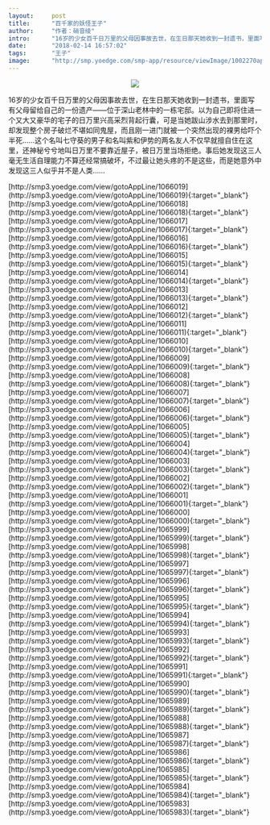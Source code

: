 ```yaml
---
layout:     post
title:      "百千家的妖怪王子"
author:     "作者：硝音绫"
intro:      "16岁的少女百千日万里的父母因事故去世，在生日那天她收到一封遗书，里面写有父母留给自己的一份遗产——位于深山老林中的一栋宅邸。以为自己即将住进一个又大又豪华的宅子的日万里兴高采烈背起行囊，可是当她跋山涉水去到那里时，却发现整个房子破烂不堪如同鬼屋，而且刚一进门就被一个突然出现的裸男给吓个半死……这个名叫七守葵的男子和名叫紫和伊势的两名友人不仅早就擅自住在这里，还神秘兮兮地叫日万里不要靠近屋子，被日万里当场拒绝。事后她发现这三人毫无生活自理能力不算还经常搞破坏，不过最让她头疼的不是这些，而是她意外中发现这三人似乎并不是人类……"
date:       "2018-02-14 16:57:02"
tags:       "王子"
image:      "http://smp.yoedge.com/smp-app/resource/viewImage/1002270appline.png"
---
```

<div style="text-align: center">
<p><img src="http://smp.yoedge.com/smp-app/resource/viewImage/1002270appline.png"/></p>
</div>
<p class="post-meta">
<span>16岁的少女百千日万里的父母因事故去世，在生日那天她收到一封遗书，里面写有父母留给自己的一份遗产——位于深山老林中的一栋宅邸。以为自己即将住进一个又大又豪华的宅子的日万里兴高采烈背起行囊，可是当她跋山涉水去到那里时，却发现整个房子破烂不堪如同鬼屋，而且刚一进门就被一个突然出现的裸男给吓个半死……这个名叫七守葵的男子和名叫紫和伊势的两名友人不仅早就擅自住在这里，还神秘兮兮地叫日万里不要靠近屋子，被日万里当场拒绝。事后她发现这三人毫无生活自理能力不算还经常搞破坏，不过最让她头疼的不是这些，而是她意外中发现这三人似乎并不是人类……</span>
</p>
[http://smp3.yoedge.com/view/gotoAppLine/1066019](http://smp3.yoedge.com/view/gotoAppLine/1066019){:target="_blank"}
[http://smp3.yoedge.com/view/gotoAppLine/1066018](http://smp3.yoedge.com/view/gotoAppLine/1066018){:target="_blank"}
[http://smp3.yoedge.com/view/gotoAppLine/1066017](http://smp3.yoedge.com/view/gotoAppLine/1066017){:target="_blank"}
[http://smp3.yoedge.com/view/gotoAppLine/1066016](http://smp3.yoedge.com/view/gotoAppLine/1066016){:target="_blank"}
[http://smp3.yoedge.com/view/gotoAppLine/1066015](http://smp3.yoedge.com/view/gotoAppLine/1066015){:target="_blank"}
[http://smp3.yoedge.com/view/gotoAppLine/1066014](http://smp3.yoedge.com/view/gotoAppLine/1066014){:target="_blank"}
[http://smp3.yoedge.com/view/gotoAppLine/1066013](http://smp3.yoedge.com/view/gotoAppLine/1066013){:target="_blank"}
[http://smp3.yoedge.com/view/gotoAppLine/1066012](http://smp3.yoedge.com/view/gotoAppLine/1066012){:target="_blank"}
[http://smp3.yoedge.com/view/gotoAppLine/1066011](http://smp3.yoedge.com/view/gotoAppLine/1066011){:target="_blank"}
[http://smp3.yoedge.com/view/gotoAppLine/1066010](http://smp3.yoedge.com/view/gotoAppLine/1066010){:target="_blank"}
[http://smp3.yoedge.com/view/gotoAppLine/1066009](http://smp3.yoedge.com/view/gotoAppLine/1066009){:target="_blank"}
[http://smp3.yoedge.com/view/gotoAppLine/1066008](http://smp3.yoedge.com/view/gotoAppLine/1066008){:target="_blank"}
[http://smp3.yoedge.com/view/gotoAppLine/1066007](http://smp3.yoedge.com/view/gotoAppLine/1066007){:target="_blank"}
[http://smp3.yoedge.com/view/gotoAppLine/1066006](http://smp3.yoedge.com/view/gotoAppLine/1066006){:target="_blank"}
[http://smp3.yoedge.com/view/gotoAppLine/1066005](http://smp3.yoedge.com/view/gotoAppLine/1066005){:target="_blank"}
[http://smp3.yoedge.com/view/gotoAppLine/1066004](http://smp3.yoedge.com/view/gotoAppLine/1066004){:target="_blank"}
[http://smp3.yoedge.com/view/gotoAppLine/1066003](http://smp3.yoedge.com/view/gotoAppLine/1066003){:target="_blank"}
[http://smp3.yoedge.com/view/gotoAppLine/1066002](http://smp3.yoedge.com/view/gotoAppLine/1066002){:target="_blank"}
[http://smp3.yoedge.com/view/gotoAppLine/1066001](http://smp3.yoedge.com/view/gotoAppLine/1066001){:target="_blank"}
[http://smp3.yoedge.com/view/gotoAppLine/1066000](http://smp3.yoedge.com/view/gotoAppLine/1066000){:target="_blank"}
[http://smp3.yoedge.com/view/gotoAppLine/1065999](http://smp3.yoedge.com/view/gotoAppLine/1065999){:target="_blank"}
[http://smp3.yoedge.com/view/gotoAppLine/1065998](http://smp3.yoedge.com/view/gotoAppLine/1065998){:target="_blank"}
[http://smp3.yoedge.com/view/gotoAppLine/1065997](http://smp3.yoedge.com/view/gotoAppLine/1065997){:target="_blank"}
[http://smp3.yoedge.com/view/gotoAppLine/1065996](http://smp3.yoedge.com/view/gotoAppLine/1065996){:target="_blank"}
[http://smp3.yoedge.com/view/gotoAppLine/1065995](http://smp3.yoedge.com/view/gotoAppLine/1065995){:target="_blank"}
[http://smp3.yoedge.com/view/gotoAppLine/1065994](http://smp3.yoedge.com/view/gotoAppLine/1065994){:target="_blank"}
[http://smp3.yoedge.com/view/gotoAppLine/1065993](http://smp3.yoedge.com/view/gotoAppLine/1065993){:target="_blank"}
[http://smp3.yoedge.com/view/gotoAppLine/1065992](http://smp3.yoedge.com/view/gotoAppLine/1065992){:target="_blank"}
[http://smp3.yoedge.com/view/gotoAppLine/1065991](http://smp3.yoedge.com/view/gotoAppLine/1065991){:target="_blank"}
[http://smp3.yoedge.com/view/gotoAppLine/1065990](http://smp3.yoedge.com/view/gotoAppLine/1065990){:target="_blank"}
[http://smp3.yoedge.com/view/gotoAppLine/1065989](http://smp3.yoedge.com/view/gotoAppLine/1065989){:target="_blank"}
[http://smp3.yoedge.com/view/gotoAppLine/1065988](http://smp3.yoedge.com/view/gotoAppLine/1065988){:target="_blank"}
[http://smp3.yoedge.com/view/gotoAppLine/1065987](http://smp3.yoedge.com/view/gotoAppLine/1065987){:target="_blank"}
[http://smp3.yoedge.com/view/gotoAppLine/1065986](http://smp3.yoedge.com/view/gotoAppLine/1065986){:target="_blank"}
[http://smp3.yoedge.com/view/gotoAppLine/1065985](http://smp3.yoedge.com/view/gotoAppLine/1065985){:target="_blank"}
[http://smp3.yoedge.com/view/gotoAppLine/1065984](http://smp3.yoedge.com/view/gotoAppLine/1065984){:target="_blank"}
[http://smp3.yoedge.com/view/gotoAppLine/1065983](http://smp3.yoedge.com/view/gotoAppLine/1065983){:target="_blank"}



